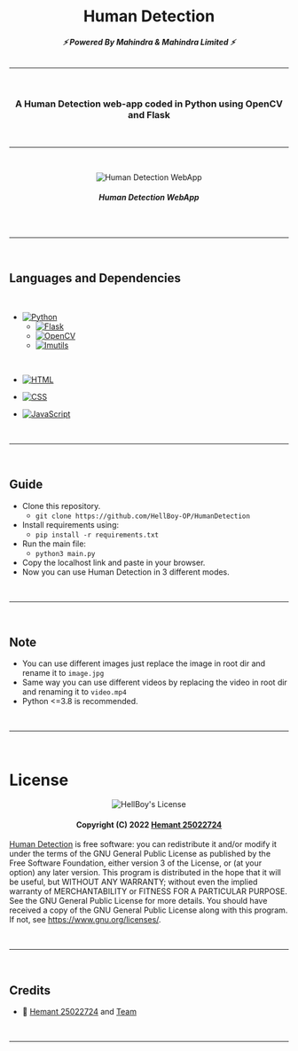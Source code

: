<h1 align="center">
  <b>Human Detection</b>
</h1>


<h6 align="center">
  <b>⚡ Powered By Mahindra & Mahindra Limited ⚡</b>
</h6>

---

<br />
<h3 align="center">
  <b>A Human Detection web-app coded in Python using OpenCV and Flask</b>
</h3>
<br />

---

<br />
<p align="center">
  <img src="https://te.legra.ph/file/94fabaacad959e92979c2.png" alt="Human Detection WebApp">
</p>
<h6 align="center">
  <b>Human Detection WebApp</b>
</h6>
<br />

---

<br />

## Languages and Dependencies
<br />

- [![Python](https://img.shields.io/badge/Python-3.8.0+-black?style=for-the-badge&logo=python)](https://www.python.org/)
    - [![Flask](https://img.shields.io/badge/Flask-2.2.2-black?style=for-the-badge&logo=flask)](https://flask.palletsprojects.com/en/2.2.x/)
    - [![OpenCV](https://img.shields.io/badge/OpenCV-4.6.0-black?style=for-the-badge&logo=opencv)](https://docs.opencv.org/4.x/index.html)
    - [![Imutils](https://img.shields.io/badge/Imutils-0.5.4-black?style=for-the-badge&logo=slickpic)](https://github.com/PyImageSearch/imutils)

<br />

- [![HTML](https://img.shields.io/badge/HTML-5.1-black?style=for-the-badge&logo=html5)](https://html5.org/)

- [![CSS](https://img.shields.io/badge/CSS-lvl.3-black?style=for-the-badge&logo=css3)](https://devdocs.io/css/)

- [![JavaScript](https://img.shields.io/badge/JavaScript-ES2022-black?style=for-the-badge&logo=javascript)](https://www.javascript.com/)

<br />

---

<br />

## Guide
- Clone this repository.
    - `git clone https://github.com/HellBoy-OP/HumanDetection`
- Install requirements using:
    - `pip install -r requirements.txt`
- Run the main file:
    - `python3 main.py`
- Copy the localhost link and paste in your browser.
- Now you can use Human Detection in 3 different modes.

<br />

---

<br />

## Note
- You can use different images just replace the image in root dir and rename it to `image.jpg`
- Same way you can use different videos by replacing the video in root dir and renaming it to `video.mp4`
- Python <=3.8 is recommended.

<br />

---

<br />

# License

<p align="center">
    <img src="https://www.gnu.org/graphics/gplv3-or-later.png" alt="HellBoy's License">
</p>

<h4 align="center">
    Copyright (C) 2022 <a href="https://github.com/notacoderbro">Hemant 25022724</a>
</h4>

[Human Detection](https://github.com/notacoderbro/HumanDetection) is free software: you can redistribute it and/or modify
it under the terms of the GNU General Public License as published by
the Free Software Foundation, either version 3 of the License, or
(at your option) any later version.
This program is distributed in the hope that it will be useful,
but WITHOUT ANY WARRANTY; without even the implied warranty of
MERCHANTABILITY or FITNESS FOR A PARTICULAR PURPOSE.  See the
GNU General Public License for more details.
You should have received a copy of the GNU General Public License
along with this program. If not, see <https://www.gnu.org/licenses/>.

<br />

---

<br />

## Credits
- 💖 [Hemant 25022724](https://github.com/notacoderbro) and [Team](https://github.com/notacoderbro)

<br />

---
